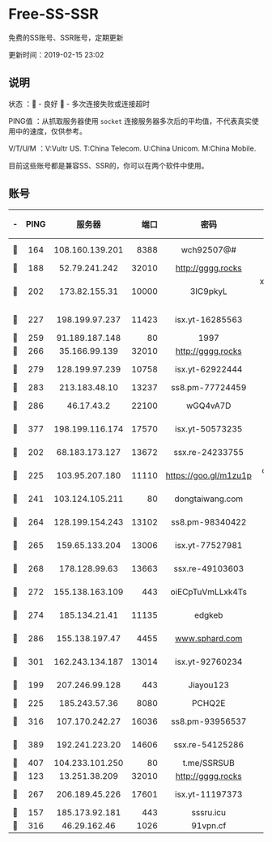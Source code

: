 # Free-SS-SSR

免费的SS账号、SSR账号，定期更新

更新时间：2019-02-15 23:02

## 说明

状态     ：🙂 - 良好 🙁 - 多次连接失败或连接超时

PING值   ：从抓取服务器使用 `socket` 连接服务器多次后的平均值，不代表真实使用中的速度，仅供参考。

V/T/U/M  ：V:Vultr US. T:China Telecom. U:China Unicom. M:China Mobile.

目前这些账号都是兼容SS、SSR的，你可以在两个软件中使用。

## 账号

|-|PING|服务器|端口|密码|加密方式|区域|V/T/U/M|
|:----:|:----:|:-----:|-----:|:----:|:----:|:----:|:----:|
|🙂|164|108.160.139.201|8388|wch92507@#|aes-256-cfb|JP|6↑/10↑/10↑/10↑|
|🙂|188|52.79.241.242|32010|http://gggg.rocks|chacha20|KR|10↑/9↑/9↑/10↑|
|🙂|202|173.82.155.31|10000|3IC9pkyL|xchacha20-ietf-poly1305|US|9↑/10↑/9↑/10↑|
|🙂|227|198.199.97.237|11423|isx.yt-16285563|aes-256-cfb|US|10↑/10↑/10↑/10↑|
|🙂|259|91.189.187.148|80|1997|chacha20|US|3↑/3↑/2↑/6↑|
|🙂|266|35.166.99.139|32010|http://gggg.rocks|chacha20|US|8↑/7↓/8↑/8↑|
|🙂|279|128.199.97.239|10758|isx.yt-62922444|aes-256-cfb|SG|9↓/10↑/9↑/10↑|
|🙂|283|213.183.48.10|13237|ss8.pm-77724459|rc4-md5|RU|9↑/10↑/10↑/10↑|
|🙂|286|46.17.43.2|22100|wGQ4vA7D|aes-256-gcm|RU|6↓/10↑/10↑/10↑|
|🙂|377|198.199.116.174|17570|isx.yt-50573235|aes-256-cfb|US|10↑/10↑/10↑/10↑|
|🙂|202|68.183.173.127|13672|ssx.re-24233755|aes-256-cfb|US|10↑/10↑/10↑/10↑|
|🙂|225|103.95.207.180|11110|https://goo.gl/m1zu1p|chacha20-ietf|US|8↑/10↑/10↑/10↑|
|🙂|241|103.124.105.211|80|dongtaiwang.com|aes-256-cfb|US|10↑/10↑/10↑/10↑|
|🙂|264|128.199.154.243|13102|ss8.pm-98340422|aes-256-cfb|SG|9↑/10↑/10↑/10↑|
|🙂|265|159.65.133.204|13006|isx.yt-77527981|aes-256-cfb|SG|10↑/10↑/10↑/10↑|
|🙂|268|178.128.99.63|13663|ssx.re-49103603|aes-256-cfb|SG|10↑/10↑/9↑/10↑|
|🙂|272|155.138.163.109|443|oiECpTuVmLLxk4Ts|aes-256-cfb|US|5↓/10↑/10↑/10↑|
|🙂|274|185.134.21.41|11135|edgkeb|aes-256-cfb|GB|10↑/10↑/10↑/10↑|
|🙂|286|155.138.197.47|4455|www.sphard.com|aes-256-cfb|US|6↑/8↑/9↑/8↑|
|🙂|301|162.243.134.187|13014|isx.yt-92760234|aes-256-cfb|US|10↑/10↑/9↑/10↑|
|🙂|199|207.246.99.128|443|Jiayou123|aes-256-cfb|US|7↓/8↓/8↑/10↑|
|🙂|225|185.243.57.36|8080|PCHQ2E|rc4-md5|US|10↑/9↑/9↑/9↑|
|🙂|316|107.170.242.27|16036|ss8.pm-93956537|aes-256-cfb|US|10↑/10↑/9↑/10↑|
|🙂|389|192.241.223.20|14606|ssx.re-54125286|aes-256-cfb|US|10↑/10↑/9↑/10↑|
|🙂|407|104.233.101.250|80|t.me/SSRSUB|rc4-md5|CA|10↑/10↑/10↑/10↑|
|🙁|123|13.251.38.209|32010|http://gggg.rocks|chacha20|SG|9↑/10↑/9↑/10↑|
|🙁|267|206.189.45.226|17601|isx.yt-11197373|aes-256-cfb|SG|10↑/10↑/10↑/10↑|
|🙁|157|185.173.92.181|443|sssru.icu|rc4-md5|RU|10↑/10↑/10↑/10↑|
|🙁|316|46.29.162.46|1026|91vpn.cf|rc4-md5|RU|9↑/10↑/10↑/10↑|
